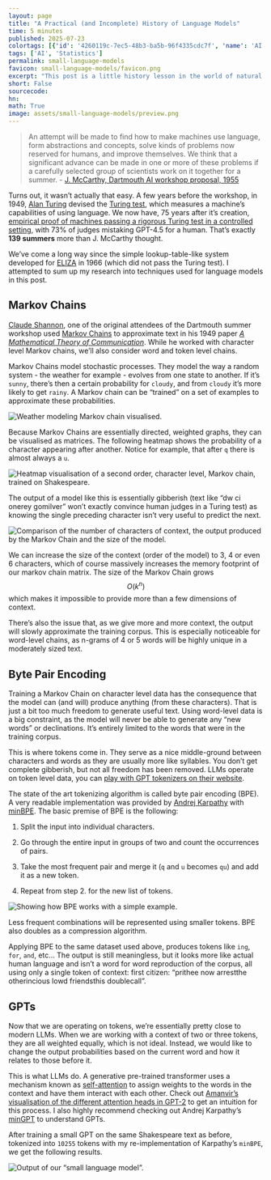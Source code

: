 ```yaml
---
layout: page
title: "A Practical (and Incomplete) History of Language Models"
time: 5 minutes
published: 2025-07-23
colortags: [{'id': '4260119c-7ec5-48b3-ba5b-96f4335cdc7f', 'name': 'AI', 'color': 'yellow'}, {'id': '805abdfa-25d7-4253-b70a-011688c45da1', 'name': 'Statistics', 'color': 'blue'}]
tags: ['AI', 'Statistics']
permalink: small-language-models
favicon: small-language-models/favicon.png
excerpt: "This post is a little history lesson in the world of natural language processing. It should give a pretty practical overview of techniques (Markov Chains, BPE, GPTs) used to generate text since 1948 (Claude Shannon’s seminal paper) to today’s LLMs."
short: False
sourcecode: 
hn: 
math: True
image: assets/small-language-models/preview.png
---
```


> An attempt will be made to find how to make machines use language, form abstractions and concepts, solve kinds of problems now reserved for humans, and improve themselves. We think that a significant advance can be made in one or more of these problems if a carefully selected group of scientists work on it together for a summer. - [J. McCarthy, Dartmouth AI workshop proposal, 1955](http://jmc.stanford.edu/articles/dartmouth/dartmouth.pdf)

Turns out, it wasn’t actually that easy. A few years before the workshop, in 1949, [Alan Turing](https://en.wikipedia.org/wiki/Alan_Turing) devised the [Turing test](https://en.wikipedia.org/wiki/Turing_test), which measures a machine’s capabilities of using language. We now have, 75 years after it’s creation, [empirical proof of machines passing a rigorous Turing test in a controlled setting](https://arxiv.org/pdf/2503.23674), with 73% of judges mistaking GPT-4.5 for a human. That’s exactly **139 summers** more than J. McCarthy thought.

We’ve come a long way since the simple lookup-table-like system developed for [ELIZA](https://de.wikipedia.org/wiki/ELIZA) in 1966 (which did not pass the Turing test). I attempted to sum up my research into techniques used for language models in this post.

## Markov Chains

[Claude Shannon](https://en.wikipedia.org/wiki/Claude_Shannon), one of the original attendees of the Dartmouth summer workshop used [Markov Chains](https://en.wikipedia.org/wiki/Markov_chain) to approximate text in his 1949 paper *[A Mathematical Theory of Communication](https://people.math.harvard.edu/~ctm/home/text/others/shannon/entropy/entropy.pdf)*. While he worked with character level Markov chains, we’ll also consider word and token level chains.

Markov Chains model stochastic processes. They model the way a random system - the weather for example - evolves from one state to another. If it’s `sunny`, there’s then a certain probability for `cloudy`, and from `cloudy` it’s more likely to get `rainy`. A Markov chain can be “trained” on a set of examples to approximate these probabilities.

![Weather modeling Markov chain visualised.](/assets/small-language-models/7b3d212c7707151715e539b9ea361e84.webp)

Because Markov Chains are essentially directed, weighted graphs, they can be visualised as matrices. The following heatmap shows the probability of a character appearing after another. Notice for example, that after `q` there is almost always a `u`.

![Heatmap visualisation of a second order, character level, Markov chain, trained on Shakespeare.](/assets/small-language-models/d55fcc549577120ac1fcd58f897f639e.webp)

The output of a model like this is essentially gibberish (text like “dw ci onerey gomilver” won’t exactly convince human judges in a Turing test) as knowing the single preceding character isn’t very useful to predict the next.

![Comparison of the number of characters of context, the output produced by the Markov Chain and the size of the model.](/assets/small-language-models/c6f543fefd07d494aff8a15cba447424.webp)

We can increase the size of the context (order of the model) to 3, 4 or even 6 characters, which of course massively increases the memory footprint of our markov chain matrix. The size of the Markov Chain grows $$ O(k^n) $$ which makes it impossible to provide more than a few dimensions of context.

There’s also the issue that, as we give more and more context, the output will slowly approximate the training corpus. This is especially noticeable for word-level chains, as n-grams of 4 or 5 words will be highly unique in a moderately sized text.

## Byte Pair Encoding

Training a Markov Chain on character level data has the consequence that the model can (and will) produce anything (from these characters). That is just a bit too much freedom to generate useful text. Using word-level data is a big constraint, as the model will never be able to generate any “new words” or declinations. It’s entirely limited to the words that were in the training corpus.

This is where tokens come in. They serve as a nice middle-ground between characters and words as they are usually more like syllables. You don’t get complete gibberish, but not all freedom has been removed. LLMs operate on token level data, you can [play with GPT tokenizers on their website](https://platform.openai.com/tokenizer).

The state of the art tokenizing algorithm is called byte pair encoding (BPE). A very readable implementation was provided by [Andrej Karpathy](https://karpathy.ai/) with [minBPE](https://github.com/karpathy/minbpe). The basic premise of BPE is the following:

1. Split the input into individual characters.

1. Go through the entire input in groups of two and count the occurrences of pairs.

1. Take the most frequent pair and merge it (`q` and `u` becomes `qu`) and add it as a new token.

1. Repeat from step 2. for the new list of tokens.

![Showing how BPE works with a simple example.](/assets/small-language-models/487d193eaf9cb381d43c667783426b25.webp)

Less frequent combinations will be represented using smaller tokens. BPE also doubles as a compression algorithm.

Applying BPE to the same dataset used above, produces tokens like `ing`, `for`, `and`, etc… The output is still meaningless, but it looks more like actual human language and isn’t a word for word reproduction of the corpus, all using only a single token of context: first citizen: “prithee now arrestthe otherincious lowd friendsthis doublecall”.

## GPTs

Now that we are operating on tokens, we’re essentially pretty close to modern LLMs. When we are working with a context of two or three tokens, they are all weighted equally, which is not ideal. Instead, we would like to change the output probabilities based on the current word and how it relates to those before it.

This is what LLMs do. A generative pre-trained transformer uses a mechanism known as [self-attention](https://en.wikipedia.org/wiki/Attention_(machine_learning)) to assign weights to the words in the context and have them interact with each other. Check out [Amanvir’s](https://amanvir.com/) [visualisation of the different attention heads in GPT-2](https://amanvir.com/gpt-2-attention) to get an intuition for this process. I also highly recommend checking out Andrej Karpathy’s [minGPT](https://github.com/karpathy/minGPT/tree/master) to understand GPTs.

After training a small GPT on the same Shakespeare text as before, tokenized into `10255` tokens with my re-implementation of Karpathy’s `minBPE`, we get the following results.

![Output of our “small language model”.](/assets/small-language-models/b1a2872f2cd73ec20b8309081ff34853.webp)

<br/>

